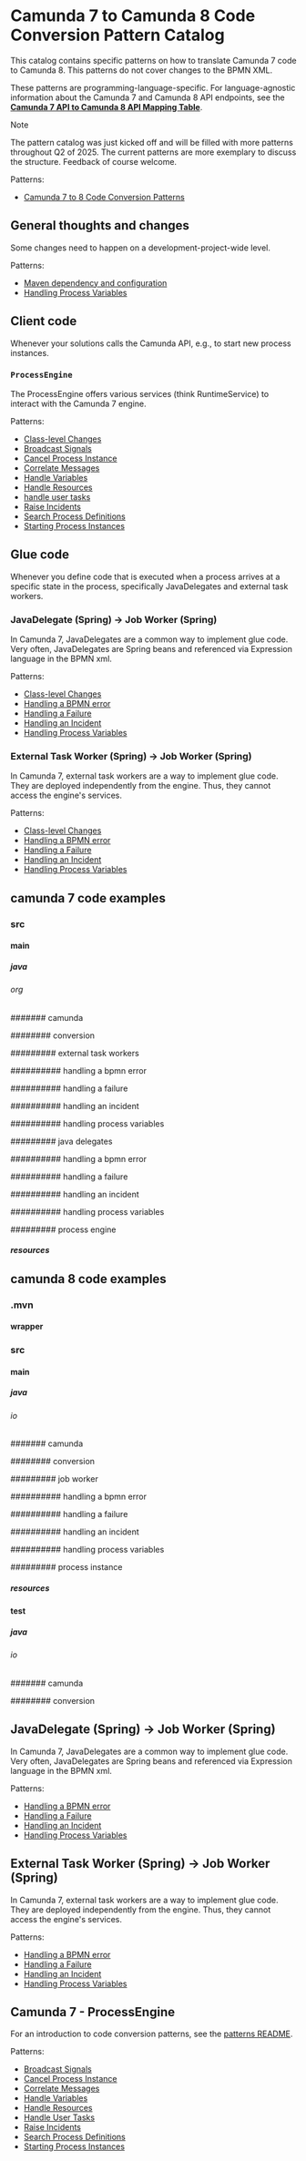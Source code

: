 # Camunda 7 to Camunda 8 Code Conversion Pattern Catalog

This catalog contains specific patterns on how to translate Camunda 7 code to Camunda 8. This patterns do not cover changes to the BPMN XML.

These patterns are programming-language-specific. For language-agnostic information about the Camunda 7 and Camunda 8 API endpoints, see the **[Camunda 7 API to Camunda 8 API Mapping Table](https://camunda-community-hub.github.io/camunda-7-to-8-code-conversion/)**.

> [!NOTE]  
> The pattern catalog was just kicked off and will be filled with more patterns throughout Q2 of 2025. The current patterns are more exemplary to discuss the structure. Feedback of course welcome.

<!-- The following content is automatically added with a Github Action from generate-catalog.js -->
<!-- BEGIN-CATALOG -->

Patterns:

- [Camunda 7 to 8 Code Conversion Patterns](ALL_IN_ONE.md)

## General thoughts and changes

Some changes need to happen on a development-project-wide level.

Patterns:

- [Maven dependency and configuration](10-general/dependencies.md)
- [Handling Process Variables](10-general/process-variables.md)

## Client code

Whenever your solutions calls the Camunda API, e.g., to start new process instances.


### `ProcessEngine`

The ProcessEngine offers various services (think RuntimeService) to interact with the Camunda 7 engine.

Patterns:

- [Class-level Changes](20-client-code/10-process-engine/adjusting-the-java-class.md)
- [Broadcast Signals](20-client-code/10-process-engine/broadcast-signals.md)
- [Cancel Process Instance](20-client-code/10-process-engine/cancel-process-instance.md)
- [Correlate Messages](20-client-code/10-process-engine/correlate-messages.md)
- [Handle Variables](20-client-code/10-process-engine/handle-process-variables.md)
- [Handle Resources](20-client-code/10-process-engine/handle-resources.md)
- [handle user tasks](20-client-code/10-process-engine/handle-user-tasks.md)
- [Raise Incidents](20-client-code/10-process-engine/raise-incidents.md)
- [Search Process Definitions](20-client-code/10-process-engine/search-process-definitions.md)
- [Starting Process Instances](20-client-code/10-process-engine/starting-process-instances.md)

## Glue code

Whenever you define code that is executed when a process arrives at a specific state in the process, specifically JavaDelegates and external task workers.


### JavaDelegate (Spring) &#8594; Job Worker (Spring)

In Camunda 7, JavaDelegates are a common way to implement glue code. Very often, JavaDelegates are Spring beans and referenced via Expression language in the BPMN xml.

Patterns:

- [Class-level Changes](30-glue-code/10-java-spring-delegate/adjusting-the-java-class.md)
- [Handling a BPMN error](30-glue-code/10-java-spring-delegate/handling-a-bpmn-error.md)
- [Handling a Failure](30-glue-code/10-java-spring-delegate/handling-a-failure.md)
- [Handling an Incident](30-glue-code/10-java-spring-delegate/handling-an-incident.md)
- [Handling Process Variables](30-glue-code/10-java-spring-delegate/handling-process-variables.md)

### External Task Worker (Spring) &#8594; Job Worker (Spring)

In Camunda 7, external task workers are a way to implement glue code. They are deployed independently from the engine. Thus, they cannot access the engine's services.

Patterns:

- [Class-level Changes](30-glue-code/20-java-spring-external-task-worker/adjusting-the-java-class.md)
- [Handling a BPMN error](30-glue-code/20-java-spring-external-task-worker/handling-a-bpmn-error.md)
- [Handling a Failure](30-glue-code/20-java-spring-external-task-worker/handling-a-failure.md)
- [Handling an Incident](30-glue-code/20-java-spring-external-task-worker/handling-an-incident.md)
- [Handling Process Variables](30-glue-code/20-java-spring-external-task-worker/handling-process-variables.md)

## camunda 7 code examples


### src


#### main


##### java


###### org


####### camunda


######## conversion


######### external task workers


########## handling a bpmn error


########## handling a failure


########## handling an incident


########## handling process variables


######### java delegates


########## handling a bpmn error


########## handling a failure


########## handling an incident


########## handling process variables


######### process engine


##### resources


## camunda 8 code examples


### .mvn


#### wrapper


### src


#### main


##### java


###### io


####### camunda


######## conversion


######### job worker


########## handling a bpmn error


########## handling a failure


########## handling an incident


########## handling process variables


######### process instance


##### resources


#### test


##### java


###### io


####### camunda


######## conversion


## JavaDelegate (Spring) &#8594; Job Worker (Spring)

In Camunda 7, JavaDelegates are a common way to implement glue code. Very often, JavaDelegates are Spring beans and referenced via Expression language in the BPMN xml.

Patterns:

- [Handling a BPMN error](java-spring-delegate/handling-a-bpmn-error.md)
- [Handling a Failure](java-spring-delegate/handling-a-failure.md)
- [Handling an Incident](java-spring-delegate/handling-an-incident.md)
- [Handling Process Variables](java-spring-delegate/handling-process-variables.md)

## External Task Worker (Spring) &#8594; Job Worker (Spring)

In Camunda 7, external task workers are a way to implement glue code. They are deployed independently from the engine. Thus, they cannot access the engine's services.

Patterns:

- [Handling a BPMN error](java-spring-external-task-worker/handling-a-bpmn-error.md)
- [Handling a Failure](java-spring-external-task-worker/handling-a-failure.md)
- [Handling an Incident](java-spring-external-task-worker/handling-an-incident.md)
- [Handling Process Variables](java-spring-external-task-worker/handling-process-variables.md)

## Camunda 7 - ProcessEngine

For an introduction to code conversion patterns, see the [patterns README](../README.md).

Patterns:

- [Broadcast Signals](process_engine/broadcast-signals.md)
- [Cancel Process Instance](process_engine/cancel-process-instance.md)
- [Correlate Messages](process_engine/correlate-messages.md)
- [Handle Variables](process_engine/handle-process-variables.md)
- [Handle Resources](process_engine/handle-resources.md)
- [Handle User Tasks](process_engine/handle-user-tasks.md)
- [Raise Incidents](process_engine/raise-incidents.md)
- [Search Process Definitions](process_engine/search-process-definitions.md)
- [Starting Process Instances](process_engine/starting-process-instances.md)

<!-- END-CATALOG -->
